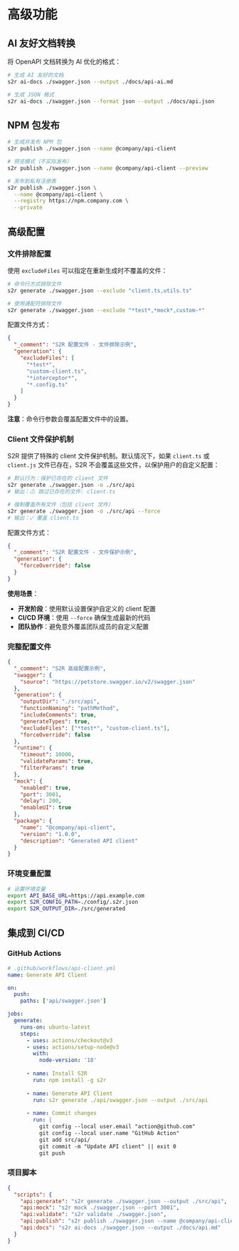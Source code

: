 # 高级功能

## AI 友好文档转换

将 OpenAPI 文档转换为 AI 优化的格式：

```bash
# 生成 AI 友好的文档
s2r ai-docs ./swagger.json --output ./docs/api-ai.md

# 生成 JSON 格式
s2r ai-docs ./swagger.json --format json --output ./docs/api.json
```

## NPM 包发布

```bash
# 生成并发布 NPM 包
s2r publish ./swagger.json --name @company/api-client

# 预览模式（不实际发布）
s2r publish ./swagger.json --name @company/api-client --preview

# 发布到私有注册表
s2r publish ./swagger.json \
  --name @company/api-client \
  --registry https://npm.company.com \
  --private
```

## 高级配置

### 文件排除配置

使用 `excludeFiles` 可以指定在重新生成时不覆盖的文件：

```bash
# 命令行方式排除文件
s2r generate ./swagger.json --exclude "client.ts,utils.ts"

# 使用通配符排除文件
s2r generate ./swagger.json --exclude "*test*,*mock*,custom-*"
```

配置文件方式：

```json
{
  "_comment": "S2R 配置文件 - 文件排除示例",
  "generation": {
    "excludeFiles": [
      "*test*",
      "custom-client.ts",
      "*interceptor*",
      "*.config.ts"
    ]
  }
}
```

**注意**：命令行参数会覆盖配置文件中的设置。

### Client 文件保护机制

S2R 提供了特殊的 client 文件保护机制。默认情况下，如果 `client.ts` 或 `client.js` 文件已存在，S2R 不会覆盖这些文件，以保护用户的自定义配置：

```bash
# 默认行为：保护已存在的 client 文件
s2r generate ./swagger.json -o ./src/api
# 输出：⚠ 跳过已存在的文件: client.ts

# 强制覆盖所有文件（包括 client 文件）
s2r generate ./swagger.json -o ./src/api --force
# 输出：✓ 覆盖 client.ts
```

配置文件方式：

```json
{
  "_comment": "S2R 配置文件 - 文件保护示例",
  "generation": {
    "forceOverride": false
  }
}
```

**使用场景**：
- **开发阶段**：使用默认设置保护自定义的 client 配置
- **CI/CD 环境**：使用 `--force` 确保生成最新的代码
- **团队协作**：避免意外覆盖团队成员的自定义配置

### 完整配置文件

```json
{
  "_comment": "S2R 高级配置示例",
  "swagger": {
    "source": "https://petstore.swagger.io/v2/swagger.json"
  },
  "generation": {
    "outputDir": "./src/api",
    "functionNaming": "pathMethod",
    "includeComments": true,
    "generateTypes": true,
    "excludeFiles": ["*test*", "custom-client.ts"],
    "forceOverride": false
  },
  "runtime": {
    "timeout": 10000,
    "validateParams": true,
    "filterParams": true
  },
  "mock": {
    "enabled": true,
    "port": 3001,
    "delay": 200,
    "enableUI": true
  },
  "package": {
    "name": "@company/api-client",
    "version": "1.0.0",
    "description": "Generated API client"
  }
}
```

### 环境变量配置

```bash
# 设置环境变量
export API_BASE_URL=https://api.example.com
export S2R_CONFIG_PATH=./config/.s2r.json
export S2R_OUTPUT_DIR=./src/generated
```

## 集成到 CI/CD

### GitHub Actions

```yaml
# .github/workflows/api-client.yml
name: Generate API Client

on:
  push:
    paths: ['api/swagger.json']

jobs:
  generate:
    runs-on: ubuntu-latest
    steps:
      - uses: actions/checkout@v3
      - uses: actions/setup-node@v3
        with:
          node-version: '18'
      
      - name: Install S2R
        run: npm install -g s2r
      
      - name: Generate API Client
        run: s2r generate ./api/swagger.json --output ./src/api
      
      - name: Commit changes
        run: |
          git config --local user.email "action@github.com"
          git config --local user.name "GitHub Action"
          git add src/api/
          git commit -m "Update API client" || exit 0
          git push
```

### 项目脚本

```json
{
  "scripts": {
    "api:generate": "s2r generate ./swagger.json --output ./src/api",
    "api:mock": "s2r mock ./swagger.json --port 3001",
    "api:validate": "s2r validate ./swagger.json",
    "api:publish": "s2r publish ./swagger.json --name @company/api-client",
    "api:docs": "s2r ai-docs ./swagger.json --output ./docs/api.md"
  }
}
```